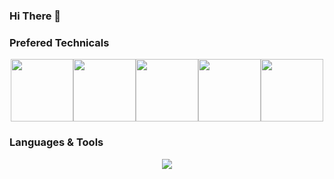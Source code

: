 ### Hi There 👋
### Prefered Technicals
<p align="center">
  <img src="https://media3.giphy.com/media/ln7z2eWriiQAllfVcn/200w.webp" width="100"><img src="https://i.giphy.com/media/LMt9638dO8dftAjtco/200.webp" width="100"><img src="https://i.giphy.com/media/eNAsjO55tPbgaor7ma/200w.webp" width="100"><img src="https://i.giphy.com/media/VgGthkhUvGgOit7Y9i/200.webp" width="100"><img src="https://media3.giphy.com/media/kdFc8fubgS31b8DsVu/giphy.webp" width="100">
</p>

### Languages & Tools
<p align="center">
  <a href="https://skillicons.dev">
    <img src="https://skillicons.dev/icons?i=rust,solidity,go,remix,js,ts,py,react,redux,nextjs,nuxtjs,vue,nodejs,mongodb,mysql,postgres,docker,ubuntu,aws" />
  </a>
</p>

